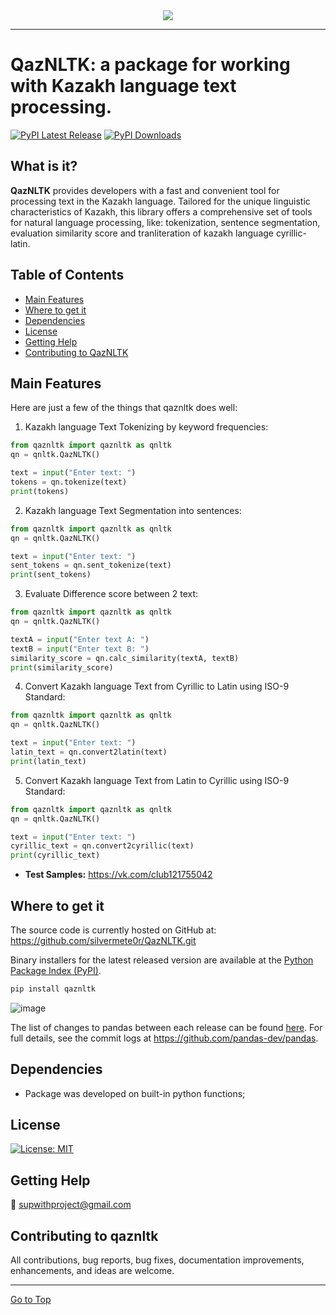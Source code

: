 <div align="center">
  <img src="https://sun9-11.userapi.com/impg/L_xiLxzenYgyzCVPJtXRCb-A1PTpHvIOSLmzcQ/XWD4xSHW5Vw.jpg?size=1280x440&quality=95&sign=efe38d48a22e0ca8ca8729a89ea0d401&type=album"><br>
</div>

-----------------

# QazNLTK: a package for working with Kazakh language text processing.

[![PyPI Latest Release](https://img.shields.io/pypi/v/qaznltk.svg)](https://pypi.org/project/qaznltk/) [![PyPI Downloads](https://img.shields.io/pypi/dm/qaznltk.svg?label=PyPI%20downloads)](https://pypi.org/project/qaznltk/)


## What is it?

**QazNLTK** provides developers with a fast and convenient tool for processing text in the Kazakh language. Tailored for the unique linguistic characteristics of Kazakh, this library offers a comprehensive set of tools for natural language processing, like: tokenization, sentence segmentation, evaluation similarity score and tranliteration of kazakh language cyrillic-latin.

## Table of Contents

- [Main Features](#main-features)
- [Where to get it](#where-to-get-it)
- [Dependencies](#dependencies)
- [License](#license)
- [Getting Help](#getting-help)
- [Contributing to QazNLTK](#contributing-to-qaznltk)

## Main Features
Here are just a few of the things that qaznltk does well:

1) Kazakh language Text Tokenizing by keyword frequencies:
``` Python
from qaznltk import qaznltk as qnltk
qn = qnltk.QazNLTK()

text = input("Enter text: ")
tokens = qn.tokenize(text)
print(tokens)
```

2) Kazakh language Text Segmentation into sentences:
``` Python
from qaznltk import qaznltk as qnltk
qn = qnltk.QazNLTK()

text = input("Enter text: ")
sent_tokens = qn.sent_tokenize(text)
print(sent_tokens)
```

3) Evaluate Difference score between 2 text:
``` Python
from qaznltk import qaznltk as qnltk
qn = qnltk.QazNLTK()

textA = input("Enter text A: ")
textB = input("Enter text B: ")
similarity_score = qn.calc_similarity(textA, textB)
print(similarity_score)
```

4) Convert Kazakh language Text from Cyrillic to Latin using ISO-9 Standard:
``` Python
from qaznltk import qaznltk as qnltk
qn = qnltk.QazNLTK()

text = input("Enter text: ")
latin_text = qn.convert2latin(text)
print(latin_text)
```

5) Convert Kazakh language Text from Latin to Cyrillic using ISO-9 Standard:
``` Python
from qaznltk import qaznltk as qnltk
qn = qnltk.QazNLTK()

text = input("Enter text: ")
cyrillic_text = qn.convert2cyrillic(text)
print(cyrillic_text)
```

* **Test Samples:** https://vk.com/club121755042

## Where to get it
The source code is currently hosted on GitHub at: https://github.com/silvermete0r/QazNLTK.git

Binary installers for the latest released version are available at the [Python
Package Index (PyPI)](https://pypi.org/project/qaznltk).

```sh
pip install qaznltk
```
![image](https://github.com/silvermete0r/QazNLTK/assets/108217670/b1e8eaa1-f25f-4019-9d75-dee8d25d6a28)


The list of changes to pandas between each release can be found
[here](https://pandas.pydata.org/pandas-docs/stable/whatsnew/index.html). For full
details, see the commit logs at https://github.com/pandas-dev/pandas.

## Dependencies
- Package was developed on built-in python functions; 


## License
[![License: MIT](https://img.shields.io/badge/License-MIT-yellow.svg)](LICENSE)

## Getting Help

📧 [supwithproject@gmail.com](https://gmail.com/)

## Contributing to qaznltk

All contributions, bug reports, bug fixes, documentation improvements, enhancements, and ideas are welcome.

<hr>

[Go to Top](#table-of-contents)


